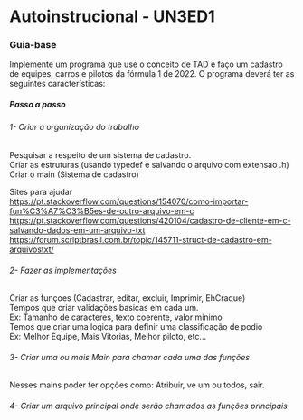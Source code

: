 # Autoinstrucional - UN3ED1

<h3>Guia-base</h3>

<span>Implemente um programa que use o conceito de TAD e faço um cadastro de equipes,
carros e pilotos da fórmula 1 de 2022. O programa deverá ter as seguintes
características:</span>

<h5>Passo a passo</h5>

<h6>1- Criar a organização do trabalho</h6>

<span>Pesquisar a respeito de um sistema de cadastro.</span>
<br>
<span>Criar as estruturas (usando typedef e salvando o arquivo com extensao .h) </span>
<br>
<span>Criar o main (Sistema de cadastro)</span>

<span>Sites para ajudar</span>
<br>
https://pt.stackoverflow.com/questions/154070/como-importar-fun%C3%A7%C3%B5es-de-outro-arquivo-em-c
https://pt.stackoverflow.com/questions/420104/cadastro-de-cliente-em-c-salvando-dados-em-um-arquivo-txt
https://forum.scriptbrasil.com.br/topic/145711-struct-de-cadastro-em-arquivostxt/

<h6>2- Fazer as implementações</h6>

<span>Criar as funçoes (Cadastrar, editar, excluir, Imprimir, EhCraque)
<br>
Tempos que criar validações basicas em cada um.
<br>
Ex: Tamanho de caracteres, texto coerente, valor minimo
<br>
Temos que criar uma logica para definir uma classificação de podio
<br>
Ex: Melhor Equipe, Mais Vitorias, Melhor piloto, etc...</span>

<h6>3- Criar uma ou mais Main para chamar cada uma das funções</h6>
<span>Nesses mains poder ter opções como: Atribuir, ve um ou todos, sair.</spam>

<h6>4- Criar um arquivo principal onde serão chamados as funções principais</h6>